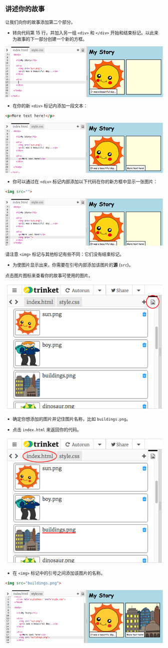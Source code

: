 ## 讲述你的故事

让我们向你的故事添加第二个部分。

+ 转向代码第 15 行，并加入另一组 `<div>` 和 `</div>` 开始和结束标记。以此来为故事的下一部分创建一个新的方框。

![screenshot](images/story-div.png)

+ 在你的新 `<div>` 标记内添加一段文本：

```html
<p>More text here!</p>
```

![screenshot](images/story-paragraph.png)

+ 你可以通过在 `<div>` 标记内部添加以下代码在你的新方框中显示一张图片：

```html
<img src="">
```

![screenshot](images/story-img-tag.png)

请注意 `<img>` 标记与其他标记有些不同：它们没有结束标记。

+ 为使图片显示出来，你需要在引号内部添加该图片的**源** (`src`)。

点击图片图标来查看你的故事可使用的图片。

![screenshot](images/story-see-images.png)

+ 确定你想添加的图片并记住图片名称，比如 `buildings.png`。

+ 点击 `index.html` 来返回你的代码。

![screenshot](images/story-image-name.png)

+ 在 `<img>` 标记中的引号之间添加该图片的名称。

```html
<img src="buildings.png">
```

![screenshot](images/story-image-name-add.png)
